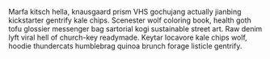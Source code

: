 Marfa kitsch hella, knausgaard prism VHS gochujang actually jianbing kickstarter gentrify kale chips. Scenester wolf coloring book, health goth tofu glossier messenger bag sartorial kogi sustainable street art. Raw denim lyft viral hell of church-key readymade. Keytar locavore kale chips wolf, hoodie thundercats humblebrag quinoa brunch forage listicle gentrify.